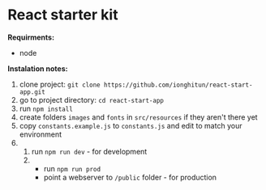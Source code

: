 # React starter kit #

**Requirments:**

- node

**Instalation notes:**

1. clone project: `git clone https://github.com/ionghitun/react-start-app.git`
2. go to project directory: `cd react-start-app`
3. run `npm install`
4. create folders `images` and `fonts` in `src/resources` if they aren't there yet
5. copy `constants.example.js` to `constants.js` and edit to match your environment
6. 1. run `npm run dev` - for development
   2. - run `npm run prod`
      - point a webserver to `/public` folder - for production